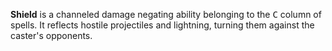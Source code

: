 **Shield** is a channeled damage negating ability belonging to the <kbd>C</kbd> column of spells. It reflects hostile projectiles and lightning, turning them against the caster's opponents.
